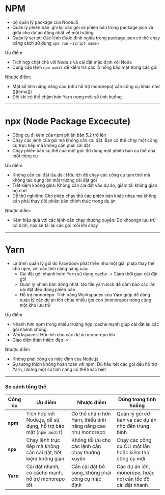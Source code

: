 # NPM 
- bộ quản lý package của NodeJS
- Quản lý phiên bản: ghi lại các gói và phiên bản trong package.json và giữa cho dự án đồng nhất về môi trường
- Quản lý script: Các lệnh được định nghĩa trong package.json có thể chạy bằng cách sử dụng `npm run <script name>`

Ưu điểm
- Tích hợp chặt chẽ với Node.s và cài đặt mặc định với Node
- Cung cấp lệnh `npm audit` để kiểm tra các lỗ hổng bảo mật trong các gói

Nhược điểm:
- Một số tính năng nâng cao (như hỗ trợ monorepo) cần công cụ khác như ([[lerna]])
- Đôi khi có thể chậm hơn Yarn trong một số tình huống
____

# npx (Node Package Excecute) 
- Công cụ đi kèm của npm phiên bản 5.2 trở lên
- Chạy các lệnh của gói mà không cần cài đặt. Bạn có thể chạy một công cụ trực tiếp mà không cần phải cài đặt
- Chạy phiên bản cụ thể của một gói: Sử dụng một phiên bản cụ thể của một công cụ

Ưu điểm: 
- Không cần cài đặt lâu dài: Hữu ích để chạy các công cụ tạm thời mà không tác dụng lên môi trường cài đặt gói
- Tiết kiệm không gina: Không cần cìa đặt vào dự án, giảm tải không gian bộ nhớ
- Dễ thử nghiệm: Cho phép chạy thử các phiên bản khác nhau mà không cần phải thay đổi phiên bản chính thức trong dự án

Nhược điểm:
- Kém hiệu quả với các lệnh cần chạy thường xuyên: Do khoongn lưu trữ cố định, npx sẽ tải lại các gói mỗi khi chạy
___
# Yarn
- Là trình quản lý gói do Facebook phát triển như một giải pháp thay thế cho npm, với các tính năng nâng cao:
	- Cài đặt gói nhanh hơn: Yarn sử dụng cache -> Giảm thời gian cài đặt gói
	- Quản lý phiên bản đồng nhất: tạo file yarn.lock để đảm bảo các lần cài đặt đều đúng phiên bản 
	- Hỗ trợ monorepo: Tính năng Workspaces của Yarn giúp dễ dàng quản lý các dự án lớn chứa nhiều gói con (monorepo) trong cùng một kho lưu trữ

Ưu điểm
- Nhanh hơn npm trong nhiều trường hợp: cache mạnh giúp cài đặt lại các gói nhanh chóng.
- Workspaces: Hữu ích cho các dự án monorepo lớn
- Giao diện thân thiện: đẹp :>

Nhược điểm
- Không phải công cụ mặc định của Node.js
- Sự tương thích không hoàn toàn với npm: Dù hầu hết các gói đều hỗ trợ Yarn, nhưng một số tính năng có thể khác biệt

___
### **So sánh tổng thể**

| Công cụ  | Ưu điểm                                                        | Nhược điểm                                                  | Dùng trong tình huống                                      |
| -------- | -------------------------------------------------------------- | ----------------------------------------------------------- | ---------------------------------------------------------- |
| **npm**  | Tích hợp với Node.js, dễ sử dụng, hỗ trợ bảo mật (`npm audit`) | Có thể chậm hơn Yarn, thiếu tính năng nâng cao như monorepo | Quản lý gói cơ bản và các dự án nhỏ đến trung bình         |
| **npx**  | Chạy lệnh trực tiếp mà không cần cài đặt, tiết kiệm không gian | Không tối ưu cho các lệnh cần chạy thường xuyên             | Chạy các công cụ CLI một lần hoặc kiểm thử công cụ mới     |
| **Yarn** | Cài đặt nhanh, có cache mạnh, hỗ trợ monorepo tốt              | Cần cài đặt bổ sung, không phải công cụ mặc định            | Các dự án lớn, monorepo, hoặc nơi cần tốc độ cài đặt nhanh |

